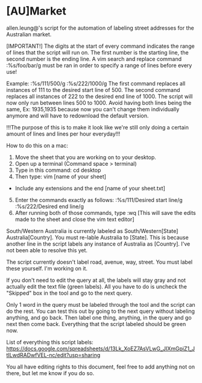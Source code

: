 # [AU]Market
allen.leung@'s script for the automation of labeling street addresses for the Australian market.

[IMPORTANT!]
The digits at the start of every command indicates the range of lines that the script will run on. The first number is the starting line, the second number is the ending line. A vim search and replace command :%s/foo/bar/g must be ran in order to specify a range of lines before every use!

Example:
:%s/111/500/g
:%s/222/1000/g
The first command replaces all instances of 111 to the desired start line of 500.
The second command replaces all instances of 222 to the desired end line of 1000.
The script will now only run between lines 500 to 1000. Avoid having both lines being the same, Ex: 1935,1935 because now you can't change them individually anymore and will have to redownload the default version.

!!!The purpose of this is to make it look like we're still only doing a certain amount of lines and lines per hour everyday!!!

How to do this on a mac:
1. Move the sheet that you are working on to your desktop.
2. Open up a terminal (Command space > terminal)
3. Type in this command: cd desktop
4. Then type: vim [name of your sheet] 
 - Include any extensions and the end [name of your sheet.txt]
5. Enter the commands exactly as follows:
 :%s/111/Desired start line/g
 :%s/222/Desired end line/g
6. After running both of those commands, type
:wq [This will save the edits made to the sheet and close the vim text editor]

South/Western Australia is currently labeled as South/Western[State] Australia[Country]. You must re-lable Australia to [State].
This is because another line in the script labels any instance of Australia as [Country]. I've not been able to resolve this yet.

The script currently doesn't label road, avenue, way, street. You must label these yourself. I'm working on it.

If you don't need to edit the query at all, the labels will stay gray and not actually edit the text file (green labels). All you have to do is uncheck the "Skipped" box in the tool and go to the next query. 

Only 1 word in the query must be labeled through the tool and the script can do the rest. You can test this out by going to the next query without labeling anything, and go back. Then label one thing, anything, in the query and go next then come back. Everything that the script labeled should be green now.

List of everything this script labels: https://docs.google.com/spreadsheets/d/13Lk_XoEZ7AsVLwG_JIXmGpiZ1_JtILwdRADwfVEL-nc/edit?usp=sharing

You all have editing rights to this document, feel free to add anything not on there, but let me know if you do so.
